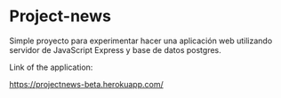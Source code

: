 # Project-news

Simple proyecto para experimentar hacer una aplicación web utilizando servidor de JavaScript Express y base de datos postgres.

Link of the application:

https://projectnews-beta.herokuapp.com/
